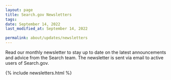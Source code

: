 ```yaml
---
layout: page
title: Search.gov Newsletters
tags: 
date: September 14, 2022
last_modified_at: September 14, 2022

permalink: about/updates/newsletters
---
```

Read our monthly newsletter to stay up to date on the latest announcements and advice from the Search team. The newsletter is sent via email to active users of Search.gov.

{% include newsletters.html %}